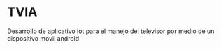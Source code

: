 # TVIA
Desarrollo de aplicativo iot para el manejo del televisor por medio de un dispositivo movil android
